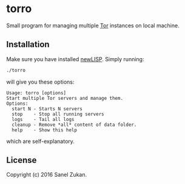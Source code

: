 # torro

Small program for managing multiple [Tor](https://www.torproject.org/)
instances on local machine.

## Installation

Make sure you have installed
[newLISP](http://www.newlisp.org/). Simply running:

```sh
./torro
```

will give you these options:

```
Usage: torro [options]
Start multiple Tor servers and manage them.
Options:
  start N - Starts N servers
  stop    - Stop all running servers
  logs    - Tail all logs
  cleanup - Remove *all* content of data folder.
  help    - Show this help
```

which are self-explanatory.

## License

Copyright (c) 2016 Sanel Zukan.
